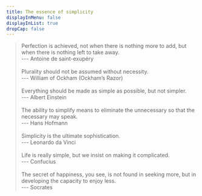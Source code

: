 ```yaml
---
title: The essence of simplicity
displayInMenu: false 
displayInList: true
dropCap: false
---
```


> Perfection is achieved, not when there is nothing more to add, but when there is nothing left to take away.  
> --- Antoine de saint-exupéry  
> &nbsp;  
> Plurality should not be assumed without necessity.  
> --- William of Ockham (Ockham’s Razor)  
> &nbsp;  
> Everything should be made as simple as possible, but not simpler.  
> --- Albert Einstein   
> &nbsp;  
> The ability to simplify means to eliminate the unnecessary so that the necessary may speak.  
> --- Hans Hofmann  
> &nbsp;  
> Simplicity is the ultimate sophistication.  
--- Leonardo da Vinci   
> &nbsp;  
> Life is really simple, but we insist on making it complicated.  
--- Confucius  
> &nbsp;  
> The secret of happiness, you see, is not found in seeking more, but in developing the capacity to enjoy less.  
--- Socrates 

